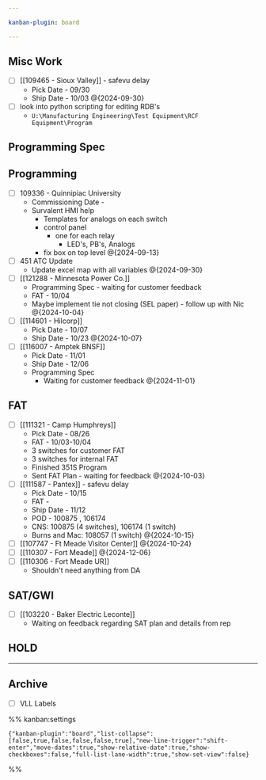 ```yaml
---

kanban-plugin: board

---
```


## Misc Work

- [ ] [[109465 - Sioux Valley]] - safevu delay
	- Pick Date - 09/30
	- Ship Date - 10/03 @{2024-09-30}
- [ ] look into python scripting for editing RDB's
	- `U:\Manufacturing Engineering\Test Equipment\RCF Equipment\Program`


## Programming Spec



## Programming

- [ ] 109336 - Quinnipiac University
	- Commissioning Date - 
	- Survalent HMI help
		- Templates for analogs on each switch
		- control panel
			- one for each relay
				- LED's, PB's, Analogs
		- fix box on top level @{2024-09-13}
- [ ] 451 ATC Update
	- Update excel map with all variables @{2024-09-30}
- [ ] [[121288 - Minnesota Power Co.]]
	- Programming Spec - waiting for customer feedback
	- FAT - 10/04 
	- Maybe implement tie not closing (SEL paper) - follow up with Nic
	@{2024-10-04}
- [ ] [[114601 - Hilcorp]]
	- Pick Date - 10/07
	- Ship Date - 10/23
	@{2024-10-07}
- [ ] [[116007 - Amptek BNSF]]
	- Pick Date - 11/01
	- Ship Date - 12/06
	- Programming Spec 
		- Waiting for customer feedback @{2024-11-01}


## FAT

- [ ] [[111321 - Camp Humphreys]]
	- Pick Date - 08/26
	- FAT - 10/03-10/04
	- 3 switches for customer FAT
	- 3 switches for internal FAT
	- Finished 351S Program
	- Sent FAT Plan - waiting for feedback
	@{2024-10-03}
- [ ] [[111587 - Pantex]] - safevu delay
	- Pick Date - 10/15
	- FAT - 
	- Ship Date - 11/12
	- POD - 100875 , 106174
	- CNS: 100875 (4 switches), 106174 (1 switch)
	- Burns and Mac: 108057 (1 switch) @{2024-10-15}
- [ ] [[107747 - Ft Meade Visitor Center]] @{2024-10-24}
- [ ] [[110307 - Fort Meade]] @{2024-12-06}
- [ ] [[110306 - Fort Meade UR]]
	- Shouldn't need anything from DA


## SAT/GWI

- [ ] [[103220 - Baker Electric Leconte]]
	- Waiting on feedback regarding SAT plan and details from rep


## HOLD



***

## Archive

- [ ] VLL Labels

%% kanban:settings
```
{"kanban-plugin":"board","list-collapse":[false,true,false,false,false,true],"new-line-trigger":"shift-enter","move-dates":true,"show-relative-date":true,"show-checkboxes":false,"full-list-lane-width":true,"show-set-view":false}
```
%%